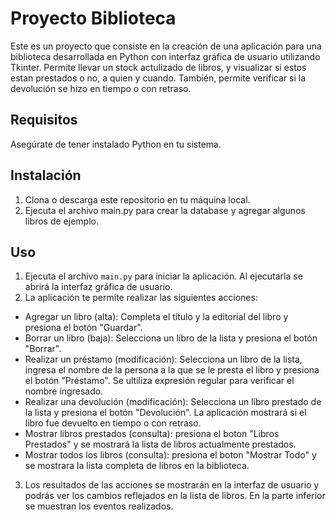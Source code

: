 # Proyecto Biblioteca

Este es un proyecto que consiste en la creación de una aplicación para una biblioteca desarrollada en Python con interfaz gráfica de usuario utilizando Tkinter. Permite llevar un stock actulizado de libros, y visualizar si estos estan prestados o no, a quien y cuando. También, permite verificar si la devolución se hizo en tiempo o con retraso.

## Requisitos

Asegúrate de tener instalado Python en tu sistema.

## Instalación

1. Clona o descarga este repositorio en tu máquina local.
2. Ejecuta el archivo main.py para crear la database y agregar algunos libros de ejemplo.


## Uso

1. Ejecuta el archivo `main.py` para iniciar la aplicación. Al ejecutarla se abrirá la interfaz gráfica de usuario.
2. La aplicación te permite realizar las siguientes acciones:
- Agregar un libro (alta): Completa el título y la editorial del libro y presiona el botón "Guardar".
- Borrar un libro (baja): Selecciona un libro de la lista y presiona el botón "Borrar".
- Realizar un préstamo (modificación): Selecciona un libro de la lista, ingresa el nombre de la persona a la que se le presta el libro y presiona el botón "Préstamo". Se ultiliza expresión regular para verificar el nombre ingresado.
- Realizar una devolución (modificación): Selecciona un libro prestado de la lista y presiona el botón "Devolución". La aplicación mostrará si el libro fue devuelto en tiempo o con retraso.
- Mostrar libros prestados (consulta): presiona el boton "Libros Prestados" y se mostrará la lista de libros actualmente prestados.
- Mostrar todos los libros (consulta): presiona el boton "Mostrar Todo" y se mostrara la lista completa de libros en la biblioteca.
3. Los resultados de las acciones se mostrarán en la interfaz de usuario y podrás ver los cambios reflejados en la lista de libros. En la parte inferior se muestran los eventos realizados.


